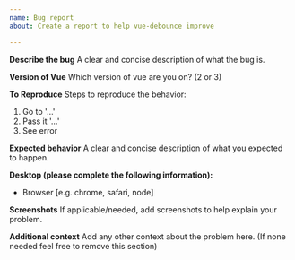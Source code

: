 ```yaml
---
name: Bug report
about: Create a report to help vue-debounce improve

---
```


**Describe the bug**
A clear and concise description of what the bug is.

**Version of Vue**
Which version of vue are you on? (2 or 3)

**To Reproduce**
Steps to reproduce the behavior:
1. Go to '...'
2. Pass it '...'
3. See error

**Expected behavior**
A clear and concise description of what you expected to happen.

**Desktop (please complete the following information):**
 - Browser [e.g. chrome, safari, node]

**Screenshots**
If applicable/needed, add screenshots to help explain your problem.

**Additional context**
Add any other context about the problem here. (If none needed feel free to remove this section)
